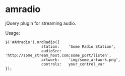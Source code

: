 amradio
========
jQuery plugin for streaming audio.

Usage:
	
    $('#AMradio').nrdRadio({
					station: 	'Some Radio Station',
					audioSrc: 	'http://some_stream_host.com:some_port/listen',
					artwork: 	'img/some_artwork.png',
					controls: 	your_control_var
    });